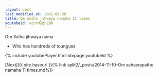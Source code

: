 ```yaml
---
layout: post
last_modified_at: 2021-03-30
title: Om Satha jihwaya namaha 11 times
youtubeId: wcOrMZghZBM
---
```

 
 
Om Satha jihwaya nama 
 
 -  Who has hundreds of toungues 
 
  
 
  
 
 
 
 
 
 


{% include youtubePlayer.html id=page.youtubeId %}
 
[Next]({{ site.baseurl }}{% link  split2/_posts/2014-11-10-Om sahasrapathe namaha 11 times.md%})
 

